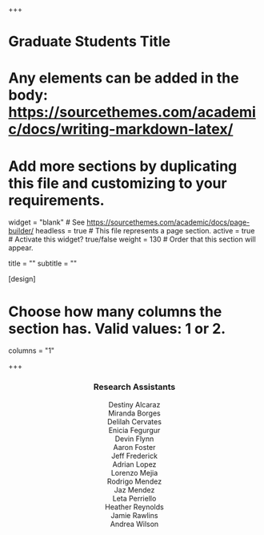 +++
# Graduate Students Title
# Any elements can be added in the body: https://sourcethemes.com/academic/docs/writing-markdown-latex/
# Add more sections by duplicating this file and customizing to your requirements.

widget = "blank"  # See https://sourcethemes.com/academic/docs/page-builder/
headless = true  # This file represents a page section.
active = true  # Activate this widget? true/false
weight = 130  # Order that this section will appear.

title = ""
subtitle = ""

[design]
  # Choose how many columns the section has. Valid values: 1 or 2.
  columns = "1"

+++

<h3 style="text-align:center">Research Assistants</h3>
<p style="text-align:center">
Destiny Alcaraz<br>
Miranda Borges<br>
Delilah Cervates<br>
Enicia Fegurgur<br>
Devin Flynn<br>
Aaron Foster<br>
Jeff Frederick<br>
Adrian Lopez<br>
Lorenzo Mejia<br>
Rodrigo Mendez<br>
Jaz Mendez<br>
Leta Perriello<br>
Heather Reynolds<br>
Jamie Rawlins<br>
Andrea Wilson<br></p>